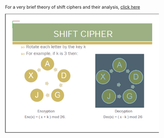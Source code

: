 For a very brief theory of shift ciphers and their analysis, [click here](docs/shiftcipher.pdf)

<img src="images/image1.png">



